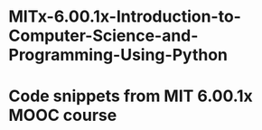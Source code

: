 # MITx-6.00.1x-Introduction-to-Computer-Science-and-Programming-Using-Python
# Code snippets from MIT 6.00.1x MOOC course
